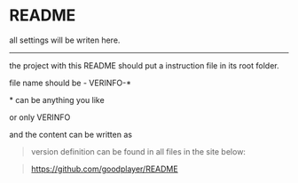 README
======

all settings will be writen here.

---
the project with this README should put a instruction file in its root folder.

file name should be - VERINFO-*

\* can be anything you like

or only VERINFO

and the content can be written as 

> version definition can be found in all files in the site below:

> https://github.com/goodplayer/README
